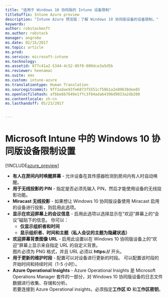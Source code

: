 ```yaml
---
title: "适用于 Windows 10 协同版的 Intune 设备限制"
titleSuffix: Intune Azure preview
description: "Intune Azure 预览版：了解 Windows 10 协同版设备的设备限制。"
keywords: 
author: robstackmsft
ms.author: robstack
manager: angrobe
ms.date: 02/15/2017
ms.topic: article
ms.prod: 
ms.service: microsoft-intune
ms.technology: 
ms.assetid: 677c41a2-5344-4c52-85f0-809dce3a5d5b
ms.reviewer: heenamac
ms.suite: ems
ms.custom: intune-azure
ms.translationtype: Human Translation
ms.sourcegitcommit: 9ff1adae93fe6873f5551cf58b1a2e89638dee85
ms.openlocfilehash: afbbe6b7649e1ffc3f84ada64396d9033a2db200
ms.contentlocale: zh-cn
ms.lasthandoff: 05/23/2017


---
```


# <a name="windows-10-team-device-restriction-settings-in-microsoft-intune"></a>Microsoft Intune 中的 Windows 10 协同版设备限制设置

[!INCLUDE[azure_preview](./includes/azure_preview.md)]

- **有人在房间内时唤醒屏幕** - 允许设备在其传感器检测到房间内有人时自动唤醒。
- **用于无线投影的 PIN** - 指定是否必须先输入 PIN，然后才能使用设备的无线投影功能。
- **Miracast 无线投影** - 如果想让 Windows 10 协同版设备使用 Miracast 启用的设备进行投影，则启用此选项。
- **显示在欢迎屏幕上的会议信息** - 启用此选项以选择显示在“欢迎”屏幕上的“会议”磁贴下的信息。 你可以：
    - **仅显示组织者和时间**
    - **显示组织者、时间和主题（私人会议的主题为隐藏状态）**
- **欢迎屏幕背景图像 URL** - 启用此设置以在 Windows 10 协同版设备上的“欢迎”屏幕上显示来自指定 URL 的自定义背景。<br>图片必须为 PNG 格式，并且 URL 必须以 **https://** 开头。
- **用于更新的维护时段** - 配置可以对设备进行更新的时段。 可以配置该时段的开始时间和持续时间（1-5 小时）。
- **Azure Operational Insights** - Azure Operational Insights 是 Microsoft Operations Manager 套件的一部分，对 Windows 10 协同版设备的日志文件数据进行收集、存储和分析。<br>若要连接到 Azure Operational insights，必须指定**工作区 ID** 和**工作区密钥**。


